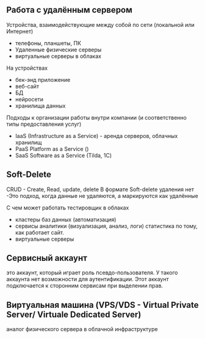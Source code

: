 ## Работа с удалённым сервером

Устройства, взаимодействующие между собой по сети (локальной или Интернет)
- телефоны, планшеты, ПК
- Удаленные физические серверы
- виртуальные серверы в облаках

На устройствах
- бек-энд приложение
- веб-сайт
- БД
- нейросети
- хранилища данных

Подходы к организации работы внутри компании (и соответственно типы предоставления услуг) 
- IaaS (Infrastructure as a Service) - аренда серверов, облачных хранилищ 
- PaaS  Platform as a Service ()
- SaaS Software as a Service (Tilda, 1С)

## Soft-Delete 
CRUD - Create, Read, update, delete
В формате Soft-delete удаления нет
-Это подход, когда данные не удаляются, а маркируются как удалённые

С чем может работать тестировщик в облаках 
- кластеры баз данных (автоматизация)
- сервисы аналитики (визуализация, анализ, логи) статистика по тому, как работает сайт. 
- виртуальные серверы

## Сервисный аккаунт
это аккаунт, который играет роль псевдо-пользователя. У такого аккаунта нет возможности для аутентификации. Этот аккаунт подключается к сторонним сервисам при выделении прав. 

## Виртуальная машина (VPS/VDS - Virtual Private Server/ Virtuale Dedicated Server)
аналог физического сервера в облачной инфраструктуре 

